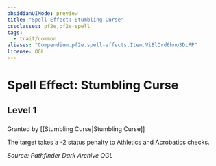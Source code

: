 ```yaml
---
obsidianUIMode: preview
title: "Spell Effect: Stumbling Curse"
cssclasses: pf2e,pf2e-spell
tags:
  - trait/common
aliases: "Compendium.pf2e.spell-effects.Item.ViBlOrd6hno3DiPP"
license: OGL
---
```

# Spell Effect: Stumbling Curse
## Level 1
### 






Granted by [[Stumbling Curse|Stumbling Curse]]

The target takes a -2 status penalty to Athletics and Acrobatics checks.

*Source: Pathfinder Dark Archive*
*OGL*